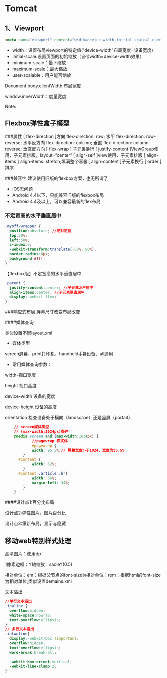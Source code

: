 # Tomcat

## 1、Viewport

```html
<meta name="viewport" content="width=device-width,initial-scale=1,user-scalable=no">
```

- width：设置布局viewport的特定值("device-width"布局宽度=设备宽度)
- Initial-scale:设置页面的初始缩放（自带width=device-width效果）
- minimum-scale：最下缩放
- maximum-scale：最大缩放
- user-scalable：用户能否缩放

Document.body.clientWidth:布局宽度

window.innerWidth：度量宽度

Note:

## Flexbox弹性盒子模型
###属性
[ flex-direction ]方向
flex-direction: row;  水平
flex-direction: row-reverse;  水平反方向
flex-direction: column; 垂直
flex-direction: column-reverse; 垂直反方向
[ flex-wrap ] 子元素换行
[ justify-content ]ViewGroup使用，子元素排版，layout=“center”
[ align-self ]view使用，子元素排版
[ align-items ] align-items: stretch;填满整个容器
[ align-content ]子元素换行
[ order ]排序

###兼容性
建议使用旧版的flexbox方案，也无所谓了
- iOS无问题
- Android 4.4以下，只能兼容旧版的flexbox布局
- Android 4.4及以上，可以兼容最新的flex布局

### 不定宽高的水平垂直居中

```css
.myoff-wrapper {
  position:absolute; //绝对定位
  top:50%;
  left:50%;
  z-index:3;
  -webkit-transform:translate(-50%,-50%);
  border-radius:6px;
  background:#fff;
}

```

【flexbox版】不定宽高的水平垂直居中

```css
.parent {
  justify-content:center; //子元素水平居中
  align-items:center; //子元素垂直居中
  display:-webkit-flex;
}
```
###响应式布局
屏幕尺寸改变布局改变

####媒体查询

类似设置不同layout.xml

- 媒体类型

screen屏幕、print打印机、handheld手持设备、all通用

- 常用媒体查询参数：

width-视口宽度

height 视口高度

device-width 设备的宽度

device-height 设备的高度

orientation 检查设备处于横向（landscape）还是竖屏（portait）

```css
	// screen媒体类型
	// (max-width:1024px)条件
	@media screen and (max-width:1024px) {
			//pagewrap 样式体
 			#pagewrap {
            width: 95.5%;// 屏幕宽度小于1024，宽度为95.5%
        }
      #content {
            width: 62%;
        }
      #content .article .hr{
            width: 66%;
            margin-left: 34%;
        }
	}
```

####设计点1:百分比布局

设计点2:弹性图片，图片百分比

设计点3:重新布局，显示与隐藏

## 移动web特别样式处理

高清图片：使用dp

1像素边框：Y轴缩放：sacleY(0.5)

相对单位：em：根据父节点的font-size为相对单位；rem：根据html的font-size为相对单位;类似设置demains.xml

文本溢出

```css
//单行文本溢出
.inaline {
  overflow:hidden;
  white-space:nowrap;
  text-overflow:ellipsis;
}
// 多行文本溢出
.intwoline{
  display:-webkit-box !important;
  overflow:hidden;
  text-overflow:ellipsis;
  word-break:break-all;
  
  -webkit-box-orient:vertical;
  -webkit-line-clamp:2;
}
```

